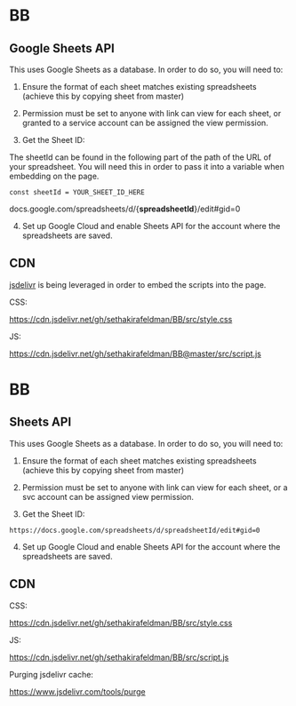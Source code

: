 # BB

## Google Sheets API

This uses Google Sheets as a database. In order to do so, you will need to:

1. Ensure the format of each sheet matches existing spreadsheets (achieve this by copying sheet from master)

2. Permission must be set to anyone with link can view for each sheet, or granted to a service account can be assigned the view permission.

3. Get the Sheet ID:

The sheetId can be found in the following part of the path of the URL of your spreadsheet. You will need this in order to pass it into a variable when embedding on the page.

`const sheetId = YOUR_SHEET_ID_HERE`

docs.google.com/spreadsheets/d/{**spreadsheetId**}/edit#gid=0

4. Set up Google Cloud and enable Sheets API for the account where the spreadsheets are saved.

## CDN 

[jsdelivr](https://www.jsdelivr.com/) is being leveraged in order to embed the scripts into the page. 

CSS:

https://cdn.jsdelivr.net/gh/sethakirafeldman/BB/src/style.css

JS:

https://cdn.jsdelivr.net/gh/sethakirafeldman/BB@master/src/script.js


# BB

## Sheets API

This uses Google Sheets as a database. In order to do so, you will need to:

1. Ensure the format of each sheet matches existing spreadsheets (achieve this by copying sheet from master)

2. Permission must be set to anyone with link can view for each sheet, or a svc account can be assigned view permission.

3. Get the Sheet ID:

`https://docs.google.com/spreadsheets/d/spreadsheetId/edit#gid=0`

4. Set up Google Cloud and enable Sheets API for the account where the spreadsheets are saved.

## CDN

CSS:

https://cdn.jsdelivr.net/gh/sethakirafeldman/BB/src/style.css

JS:

https://cdn.jsdelivr.net/gh/sethakirafeldman/BB/src/script.js

Purging jsdelivr cache:

https://www.jsdelivr.com/tools/purge